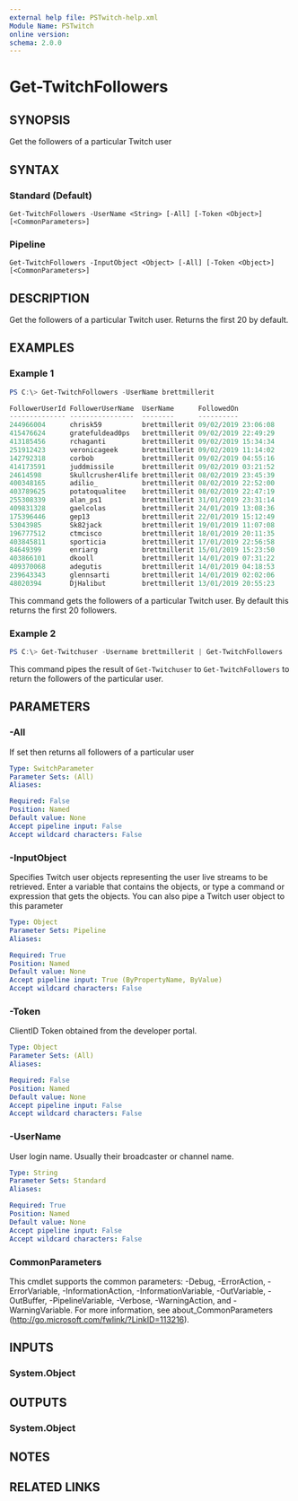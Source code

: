 ```yaml
---
external help file: PSTwitch-help.xml
Module Name: PSTwitch
online version:
schema: 2.0.0
---
```


# Get-TwitchFollowers

## SYNOPSIS
Get the followers of a particular Twitch user

## SYNTAX

### Standard (Default)
```
Get-TwitchFollowers -UserName <String> [-All] [-Token <Object>] [<CommonParameters>]
```

### Pipeline
```
Get-TwitchFollowers -InputObject <Object> [-All] [-Token <Object>] [<CommonParameters>]
```

## DESCRIPTION
Get the followers of a particular Twitch user. Returns the first 20 by default.

## EXAMPLES

### Example 1
```powershell
PS C:\> Get-TwitchFollowers -UserName brettmillerit

FollowerUserId FollowerUserName  UserName      FollowedOn
-------------- ----------------  --------      ----------
244966004      chrisk59          brettmillerit 09/02/2019 23:06:08
415476624      gratefuldead0ps   brettmillerit 09/02/2019 22:49:29
413185456      rchaganti         brettmillerit 09/02/2019 15:34:34
251912423      veronicageek      brettmillerit 09/02/2019 11:14:02
142792318      corbob            brettmillerit 09/02/2019 04:55:16
414173591      juddmissile       brettmillerit 09/02/2019 03:21:52
24614598       Skullcrusher4life brettmillerit 08/02/2019 23:45:39
400348165      adilio_           brettmillerit 08/02/2019 22:52:00
403789625      potatoqualitee    brettmillerit 08/02/2019 22:47:19
255308339      alan_ps1          brettmillerit 31/01/2019 23:31:14
409831328      gaelcolas         brettmillerit 24/01/2019 13:08:36
175396446      gep13             brettmillerit 22/01/2019 15:12:49
53043985       Sk82jack          brettmillerit 19/01/2019 11:07:08
196777512      ctmcisco          brettmillerit 18/01/2019 20:11:35
403845811      sporticia         brettmillerit 17/01/2019 22:56:58
84649399       enriarg           brettmillerit 15/01/2019 15:23:50
403866101      dkooll            brettmillerit 14/01/2019 07:31:22
409370068      adegutis          brettmillerit 14/01/2019 04:18:53
239643343      glennsarti        brettmillerit 14/01/2019 02:02:06
48020394       DjHalibut         brettmillerit 13/01/2019 20:55:23
```

This command gets the followers of a particular Twitch user. By default this returns the first 20 followers.

### Example 2
```powershell
PS C:\> Get-Twitchuser -Username brettmillerit | Get-TwitchFollowers
```

This command pipes the result of `Get-Twitchuser` to `Get-TwitchFollowers` to return the followers of the particular user.

## PARAMETERS

### -All
If set then returns all followers of a particular user

```yaml
Type: SwitchParameter
Parameter Sets: (All)
Aliases:

Required: False
Position: Named
Default value: None
Accept pipeline input: False
Accept wildcard characters: False
```

### -InputObject
Specifies Twitch user objects representing the user live streams to be retrieved. Enter a variable that contains the objects, or type a command or expression that gets the objects. You can also pipe a Twitch user object to this parameter

```yaml
Type: Object
Parameter Sets: Pipeline
Aliases:

Required: True
Position: Named
Default value: None
Accept pipeline input: True (ByPropertyName, ByValue)
Accept wildcard characters: False
```

### -Token
ClientID Token obtained from the developer portal.

```yaml
Type: Object
Parameter Sets: (All)
Aliases:

Required: False
Position: Named
Default value: None
Accept pipeline input: False
Accept wildcard characters: False
```

### -UserName
User login name. Usually their broadcaster or channel name.

```yaml
Type: String
Parameter Sets: Standard
Aliases:

Required: True
Position: Named
Default value: None
Accept pipeline input: False
Accept wildcard characters: False
```

### CommonParameters
This cmdlet supports the common parameters: -Debug, -ErrorAction, -ErrorVariable, -InformationAction, -InformationVariable, -OutVariable, -OutBuffer, -PipelineVariable, -Verbose, -WarningAction, and -WarningVariable.
For more information, see about_CommonParameters (http://go.microsoft.com/fwlink/?LinkID=113216).

## INPUTS

### System.Object

## OUTPUTS

### System.Object
## NOTES

## RELATED LINKS
